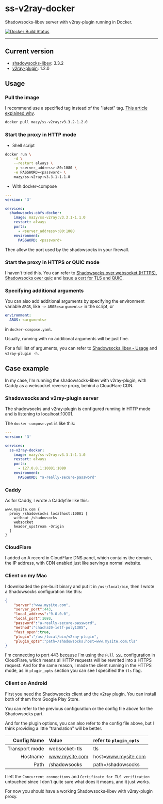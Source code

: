 # ss-v2ray-docker

Shadowsocks-libev server with v2ray-plugin running in Docker.

[![Docker Build Status](https://img.shields.io/docker/cloud/build/mazy/ss-v2ray.svg)](https://cloud.docker.com/repository/docker/mazy/ss-v2ray)

---

## Current version

+ [shadowsocks-libev](https://github.com/shadowsocks/shadowsocks-libev): 3.3.2
+ [v2ray-plugin](https://github.com/shadowsocks/v2ray-plugin): 1.2.0

## Usage

### Pull the image

I recommend use a specified tag instead of the "latest" tag. [This article explained why](https://medium.com/@mccode/the-misunderstood-docker-tag-latest-af3babfd6375).

```bash
docker pull mazy/ss-v2ray:v3.3.2-1.2.0
```

### Start the proxy in HTTP mode

+ Shell script

```bash
docker run \
    -d \
    --restart always \
    -p <server_address>:80:1080 \
    -e PASSWORD=<password> \
    mazy/ss-v2ray:v3.3.1-1.1.0
```

+ With docker-compose

```yaml
---
version: '3'

services:
  shadowsocks-obfs-docker:
    image: mazy/ss-v2ray:v3.3.1-1.1.0
    restart: always
    ports:
      - <server_address>:80:1080
    environment:
      PASSWORD: <password>
```

Then allow the port used by the shadowsocks in your firewall.

### Start the proxy in HTTPS or QUIC mode

I haven't tried this. You can refer to [Shadowsocks over websocket (HTTPS)](https://github.com/shadowsocks/v2ray-plugin#shadowsocks-over-websocket-https), [Shadowsocks over quic](https://github.com/shadowsocks/v2ray-plugin#shadowsocks-over-quic) and [Issue a cert for TLS and QUIC](https://github.com/shadowsocks/v2ray-plugin#issue-a-cert-for-tls-and-quic).

### Specifying additional arguments

You can also add additional arguments by specifying the environment variable `ARGS`, like `-e ARGS=<arguments>` in the script, or

```yaml
environment:
  ARGS: <arguments>
```

in `docker-compose.yaml`.

Usually, running with no additional arguments will be just fine.

For a full list of arguments, you can refer to [Shadowsocks libev - Usage](https://github.com/shadowsocks/shadowsocks-libev#usage) and `v2ray-plugin -h`.

## Case example

In my case, I'm running the shadowsocks-libev with v2ray-plugin, with Caddy as a websocket reverse proxy, behind a CloudFlare CDN.

### Shadowsocks and v2ray-plugin server

The shadowsocks and v2ray-plugin is configured running in HTTP mode and is listening to localhost:10001.

The `docker-compose.yml` is like this:

```yaml
---
version: '3'

services:
  ss-v2ray-docker:
    image: mazy/ss-v2ray:v3.3.1-1.1.0
    restart: always
    ports:
      - 127.0.0.1:10001:1080
    environment:
      PASSWORD: "a-really-secure-password"
```

### Caddy

As for Caddy, I wrote a Caddyfile like this:

```Caddyfile
www.mysite.com {
  proxy /shadowsocks localhost:10001 {
    without /shadowsocks
    websocket
    header_upstream -Origin
  }
}
```

### CloudFlare

I added an A record in CloudFlare DNS panel, which contains the domain, the IP address, with CDN enabled just like serving a normal website.

### Client on my Mac

I downloaded the pre-built binary and put it in `/usr/local/bin`, then I wrote a Shadowsocks configuration like this:

```json
{
    "server":"www.mysite.com",
    "server_port":443,
    "local_address":"0.0.0.0",
    "local_port":1080,
    "password":"a-really-secure-password",
    "method":"chacha20-ietf-poly1305",
    "fast_open":true,
    "plugin":"/usr/local/bin/v2ray-plugin",
    "plugin_opts":"path=/shadowsocks;host=www.mysite.com;tls"
}
```

I'm connecting to port 443 because I'm using the `Full SSL` configuration in CloudFlare, which means all HTTP requests will be rewrited into a HTTPS request. And for the same reason, I made the client running in the HTTPS mode, as in `plugin_opts` section you can see I specified the `tls` flag.

### Client on Android

First you need the Shadowsocks client and the v2ray plugin. You can install both of them from Google Play Store.

You can refer to the previous configuration or the config file above for the Shadowsocks part.

And for the plugin options, you can also refer to the config file above, but I think providing a little "translation" will be better.

|   Config Name|Value         |refer to `plugin_opts`    |
|-------------:|:-------------|:-------------------------|
|Transport mode|websocket-tls |tls                       |
|      Hostname|www.mysite.com|host=www.mysite.com       |
|          Path|/shadowsocks  |path=/shadowsocks         |

I left the `Concurrent connections` and `Certificate for TLS verification` untouched since I don't quite sure what does it means, and it just works.

For now you should have a working Shadowsocks-libev with v2ray-plugin proxy.
